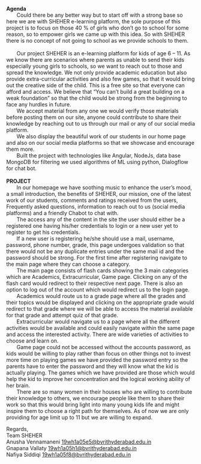 **Agenda**<br>
&nbsp; &nbsp; &nbsp; &nbsp;Could there be any better way but to start off with a strong base so here we are with SHEHER e-learning platform, the sole purpose of this project is to focus on those 40 % of girls who don’t go to school for some reason, so to empower girls we came up with this idea. So with SHEHER there is no concept of not going to school as we provide schools to them.<br>
<br>
&nbsp; &nbsp; &nbsp; &nbsp;Our project SHEHER is an e-learning platform for kids of age 6 – 11. As we know there are scenarios where parents as unable to send their kids especially young girls to schools, so we want to reach out to those and spread the knowledge. We not only provide academic education but also provide extra-curricular activities and also few games, so that it would bring out the creative side of the child. This is a free site so that everyone can afford and access. We believe that “You can’t build a great building on a weak foundation” so that the child would be strong from the beginning to face any hurdles in future. <br>
&nbsp; &nbsp; &nbsp; &nbsp;We accept material from any one we would verify those materials before posting them on our site, anyone could contribute to share their knowledge by reaching out to us through our mail or any of our social media platform.<br>
&nbsp; &nbsp; &nbsp; &nbsp;We also display the beautiful work of our students in our home page and also on our social media platforms so that we showcase and encourage them more.<br>
&nbsp; &nbsp; &nbsp; &nbsp;Built the project with technologies like Angular, NodeJs, data base MongoDB for filtering we used algorithms of ML using python, Dialogflow for chat bot.<br>
<br>
<b> PROJECT</b><br>
&nbsp; &nbsp; &nbsp; &nbsp;In our homepage we have soothing music to enhance the user’s mood, a small introduction, the benefits of SHEHER, our mission, one of the latest work of our students, comments and ratings received from the users, Frequently asked questions, information to reach out to us (social media platforms) and a friendly Chabot to chat with.<br>
&nbsp; &nbsp; &nbsp; &nbsp;The access any of the content in the site the user should either be a registered one having his/her credentials to login or a new user yet to register to get his credentials.<br>
&nbsp; &nbsp; &nbsp; &nbsp;If a new user is registering he/she should use a mail, username, password, phone number, grade, this page undergoes validation so that there would not be any duplicate entries under the same mail id and the password should be strong. For the first time after registering navigate to the main page where they can choose a category.<br>
&nbsp; &nbsp; &nbsp; &nbsp;The main page consists of flash cards showing the 3 main categories which are Academics, Extracurricular, Game page. Clicking on any of the flash card would redirect to their respective next page. There is also an option to log out of the account which would redirect us to the login page.<br>
&nbsp; &nbsp; &nbsp; &nbsp;Academics would route us to a grade page where all the grades and their topics would be displayed and clicking on the appropriate grade would redirect to that grade where we will be able to access the material available for that grade and attempt quiz of that grade.<br>
&nbsp; &nbsp; &nbsp; &nbsp;Extracurricular would navigate us to a page where all the different activities would be available and could easily navigate within the same page and access the interested activity. There are wide varieties of activities to choose and learn on.<br>
&nbsp; &nbsp; &nbsp; &nbsp;Game page could not be accessed without the accounts password, as kids would be willing to play rather than focus on other things not to invest more time on playing games we have provided the password entry so the parents have to enter the password and they will know what the kid is actually playing. The games which we have provided are those which would help the kid to improve her concentration and the logical working ability of her brain.<br>
&nbsp; &nbsp; &nbsp; &nbsp;There are so many women in their houses who are willing to contribute their knowledge to others, we encourage people like them to share their work so that this would bring light into many young kids life and might inspire them to choose a right path for themselves. As of now we are only providing for age limit up to 11 but we are willing to expand.<br>


Regards,<br/>
Team SHEHER<br/>
Anusha Vennamaneni
19wh1a05e5@bvrithyderabad.edu.in<br>
Gnapana Vallaty
19wh1a05h1@bvrithyderabad.edu.in<br>
Nafiya Siddiqi
19wh1a05f8@bvrithyderabad.edu.in<br>
